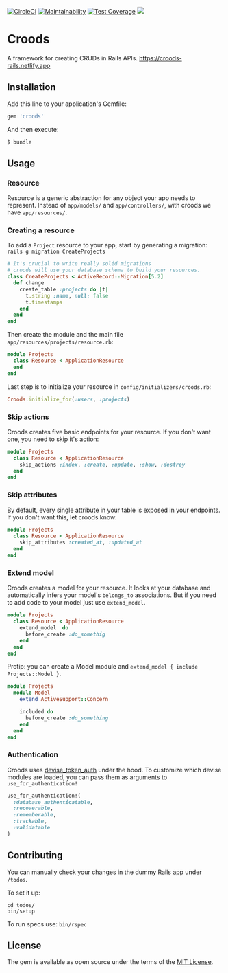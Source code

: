 [![CircleCI](https://circleci.com/gh/SeasonedSoftware/croods-rails.svg?style=svg)](https://circleci.com/gh/SeasonedSoftware/croods-rails)
[![Maintainability](https://api.codeclimate.com/v1/badges/5531c26549b427684578/maintainability)](https://codeclimate.com/github/SeasonedSoftware/croods-rails/maintainability)
[![Test Coverage](https://api.codeclimate.com/v1/badges/5531c26549b427684578/test_coverage)](https://codeclimate.com/github/SeasonedSoftware/croods-rails/test_coverage)
![](https://ruby-gem-downloads-badge.herokuapp.com/croods?type=total)

# Croods

A framework for creating CRUDs in Rails APIs. https://croods-rails.netlify.app

## Installation

Add this line to your application's Gemfile:

```ruby
gem 'croods'
```

And then execute:

```bash
$ bundle
```

## Usage

### Resource

Resource is a generic abstraction for any object your app needs to represent. Instead of `app/models/` and `app/controllers/`, with croods we have `app/resources/`.

### Creating a resource

To add a `Project` resource to your app, start by generating a migration:
`rails g migration CreateProjects`

```ruby
# It's crucial to write really solid migrations
# croods will use your database schema to build your resources.
class CreateProjects < ActiveRecord::Migration[5.2]
  def change
    create_table :projects do |t|
      t.string :name, null: false
      t.timestamps
    end
  end
end
```

Then create the module and the main file `app/resources/projects/resource.rb`:

```ruby
module Projects
  class Resource < ApplicationResource
  end
end
```

Last step is to initialize your resource in `config/initializers/croods.rb`:

```ruby
Croods.initialize_for(:users, :projects)
```

### Skip actions

Croods creates five basic endpoints for your resource. If you don't want one, you need to skip it's action:

```ruby
module Projects
  class Resource < ApplicationResource
    skip_actions :index, :create, :update, :show, :destroy
  end
end
```

### Skip attributes

By default, every single attribute in your table is exposed in your endpoints. If you don't want this, let croods know:

```ruby
module Projects
  class Resource < ApplicationResource
    skip_attributes :created_at, :updated_at
  end
end
```

### Extend model

Croods creates a model for your resource. It looks at your database and automatically infers your model's `belongs_to` associations. But if you need to add code to your model just use `extend_model`.

```ruby
module Projects
  class Resource < ApplicationResource
    extend_model  do
      before_create :do_somethig
    end
  end
end
```

Protip: you can create a Model module and `extend_model { include Projects::Model }`.

```ruby
module Projects
  module Model
    extend ActiveSupport::Concern

    included do
      before_create :do_something
    end
  end
end
```

### Authentication

Croods uses [devise_token_auth](https://github.com/lynndylanhurley/devise_token_auth) under the hood.
To customize which devise modules are loaded, you can pass them as arguments to `use_for_authentication!`

```ruby
use_for_authentication!(
  :database_authenticatable,
  :recoverable,
  :rememberable,
  :trackable,
  :validatable
)
```

## Contributing

You can manually check your changes in the dummy Rails app under `/todos`.

To set it up:

```
cd todos/
bin/setup
```

To run specs use:
`bin/rspec`

## License

The gem is available as open source under the terms of the [MIT License](https://opensource.org/licenses/MIT).
